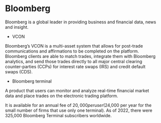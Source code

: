 # Bloomberg

Bloomberg is a global leader in providing business and financial data, news and insight.

* VCON

Bloomberg’s VCON is a multi-asset system that allows for post-trade communications and affirmations to be completed on the platform. 
Bloomberg clients are able to match trades, integrate them with Bloomberg analytics, and send those trades directly to all major central clearing counter-parties (CCPs) for interest rate swaps (IRS) and credit default swaps (CDS).

* Bloomberg terminal

A product that users can monitor and analyze real-time financial market data and place trades on the electronic trading platform.

It is available for an annual fee of $20,000 per user ($24,000 per year for the small number of firms that use only one terminal). 
As of 2022, there were 325,000 Bloomberg Terminal subscribers worldwide.
